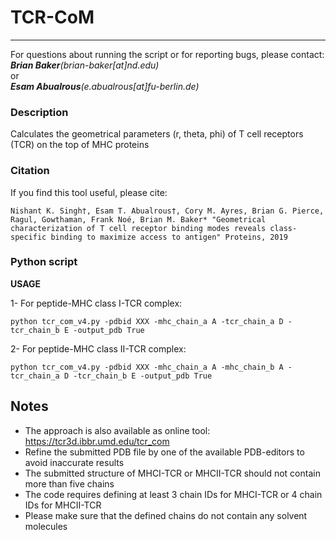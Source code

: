 # TCR-CoM
---------
For questions about running the script or for reporting bugs, please contact:<br/>
   *__Brian Baker__(brian-baker[at]nd.edu)*<br/>
or<br/>
   *__Esam Abualrous__(e.abualrous[at]fu-berlin.de)*<br/>

### Description
   Calculates the geometrical parameters (r, theta, phi) of T cell receptors (TCR) on the top of MHC proteins

### Citation
If you find this tool useful, please cite:
```
Nishant K. Singh†, Esam T. Abualrous†, Cory M. Ayres, Brian G. Pierce, Ragul, Gowthaman, Frank Noé, Brian M. Baker* "Geometrical characterization of T cell receptor binding modes reveals class-specific binding to maximize access to antigen" Proteins, 2019
```

### Python script
__USAGE__

1- For peptide-MHC class I-TCR complex:
```
python tcr_com_v4.py -pdbid XXX -mhc_chain_a A -tcr_chain_a D -tcr_chain_b E -output_pdb True
```

2- For peptide-MHC class II-TCR complex:

```
python tcr_com_v4.py -pdbid XXX -mhc_chain_a A -mhc_chain_b A -tcr_chain_a D -tcr_chain_b E -output_pdb True
```

**Notes**
---------
- The approach is also available as online tool: https://tcr3d.ibbr.umd.edu/tcr_com
- Refine the submitted PDB file by one of the available PDB-editors to avoid inaccurate results
- The submitted structure of MHCI-TCR or MHCII-TCR should not contain more than five chains
- The code requires defining at least 3 chain IDs for MHCI-TCR or 4 chain IDs for MHCII-TCR
- Please make sure that the defined chains do not contain any solvent molecules
